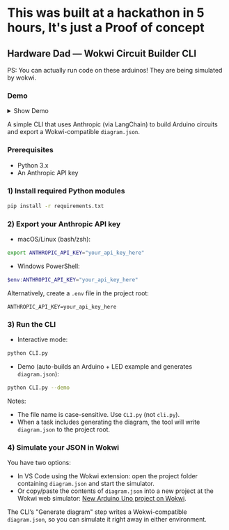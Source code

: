 # This was built at a hackathon in 5 hours, It's just a Proof of concept

## Hardware Dad — Wokwi Circuit Builder CLI

PS: You can actually run code on these arduinos! They are being simulated by wokwi.

### Demo

<details>
<summary>Show Demo</summary>

- **Prompt**: I want to make a traffic light in arduino, add and connect 3 leds RED, GREEN, YELLOW to an arduino

![Traffic light demo](docs/images/traffic-light-demo.png)

</details>


A simple CLI that uses Anthropic (via LangChain) to build Arduino circuits and export a Wokwi-compatible `diagram.json`.

### Prerequisites
- Python 3.x
- An Anthropic API key

### 1) Install required Python modules
```bash
pip install -r requirements.txt
```

### 2) Export your Anthropic API key
- macOS/Linux (bash/zsh):
```bash
export ANTHROPIC_API_KEY="your_api_key_here"
```

- Windows PowerShell:
```powershell
$env:ANTHROPIC_API_KEY="your_api_key_here"
```

Alternatively, create a `.env` file in the project root:
```
ANTHROPIC_API_KEY=your_api_key_here
```

### 3) Run the CLI
- Interactive mode:
```bash
python CLI.py
```

- Demo (auto-builds an Arduino + LED example and generates `diagram.json`):
```bash
python CLI.py --demo
```

Notes:
- The file name is case-sensitive. Use `CLI.py` (not `cli.py`).
- When a task includes generating the diagram, the tool will write `diagram.json` to the project root.

### 4) Simulate your JSON in Wokwi
You have two options:

- In VS Code using the Wokwi extension: open the project folder containing `diagram.json` and start the simulator.
- Or copy/paste the contents of `diagram.json` into a new project at the Wokwi web simulator: [New Arduino Uno project on Wokwi](https://wokwi.com/projects/new/arduino-uno).

The CLI’s "Generate diagram" step writes a Wokwi-compatible `diagram.json`, so you can simulate it right away in either environment.

